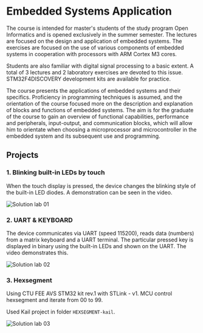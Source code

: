# Embedded Systems Application

The course is intended for master's students of the study program Open Informatics and is opened exclusively in the summer semester. The lectures are focused on the design and application of embedded systems. The exercises are focused on the use of various components of embedded systems in cooperation with processors with ARM Cortex M3 cores.

Students are also familiar with digital signal processing to a basic extent. A total of 3 lectures and 2 laboratory exercises are devoted to this issue. STM32F4DISCOVERY development kits are available for practice.

The course presents the applications of embedded systems and their specifics. Proficiency in programming techniques is assumed, and the orientation of the course focused more on the description and explanation of blocks and functions of embedded systems. The aim is for the graduate of the course to gain an overview of functional capabilities, performance and peripherals, input-output, and communication blocks, which will allow him to orientate when choosing a microprocessor and microcontroller in the embedded system and its subsequent use and programming.

## Projects

### 1. Blinking built-in LEDs by touch

When the touch display is pressed, the device changes the blinking style of the built-in LED diodes. A demonstration can be seen in the video.

![Solution lab 01](assets/01.gif)

### 2. UART & KEYBOARD

The device communicates via UART (speed 115200), reads data (numbers) from a matrix keyboard and a UART terminal. The particular pressed key is displayed in binary using the built-in LEDs and shown on the UART. The video demonstrates this.

![Solution lab 02](assets/02.gif)

### 3. Hexsegment

Using CTU FEE AVS STM32 kit rev.1 with STLink - v1. MCU control hexsegment and iterate from $00$ to $99$.

Used Kail project in folder `HEXSEGMENT-kail`.

![Solution lab 03](assets/03.gif)
